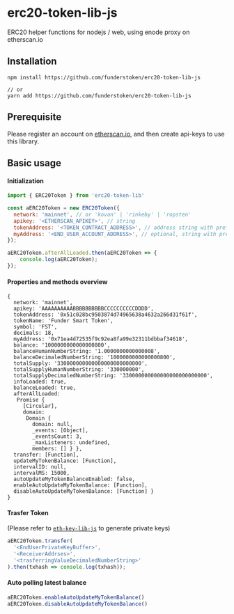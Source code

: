 # erc20-token-lib-js
ERC20 helper functions for nodejs / web, using enode proxy on etherscan.io

## Installation

```
npm install https://github.com/funderstoken/erc20-token-lib-js

// or
yarn add https://github.com/funderstoken/erc20-token-lib-js
```

## Prerequisite

Please register an account on [etherscan.io](https://etherscan.io), and then create api-keys to use this library.

## Basic usage

#### Initialization

```js
import { ERC20Token } from 'erc20-token-lib'

const aERC20Token = new ERC20Token({
  network: 'mainnet', // or 'kovan' | 'rinkeby' | 'ropsten'
  apikey: '<ETHERSCAN_APIKEY>', // string
  tokenAddress: '<TOKEN_CONTRACT_ADDRESS>', // address string with prefix 0x
  myAddress: '<END_USER_ACCOUNT_ADDRESS>', // optional, string with prefix 0x, if provided then also fetch user's token balance
});

aERC20Token.afterAllLoaded.then(aERC20Token => {
    console.log(aERC20Token);
});
```

#### Properties and methods overview

```
{ 
  network: 'mainnet',
  apikey: 'AAAAAAAAAABBBBBBBBBBCCCCCCCCCCDDDD',
  tokenAddress: '0x51c028bc9503874d74965638a4632a266d31f61f',
  tokenName: 'Funder Smart Token',
  symbol: 'FST',
  decimals: 18,
  myAddress: '0x71ea4d72535f9c92ea8fa99e32311bdbbaf34618',
  balance: '1000000000000000800',
  balanceHumanNumberString: '1.0000000000000008',
  balanceDecimaledNumberString: '1000000000000000800',
  totalSupply: '330000000000000000000000000',
  totalSupplyHumanNumberString: '330000000',
  totalSupplyDecimaledNumberString: '330000000000000000000000000',
  infoLoaded: true,
  balanceLoaded: true,
  afterAllLoaded:
   Promise {
     [Circular],
     domain:
      Domain {
        domain: null,
        _events: [Object],
        _eventsCount: 3,
        _maxListeners: undefined,
        members: [] } },
  transfer: [Function],
  updateMyTokenBalance: [Function],
  intervalID: null,
  intervalMS: 15000,
  autoUpdateMyTokenBalanceEnabled: false,
  enableAutoUpdateMyTokenBalance: [Function],
  disableAutoUpdateMyTokenBalance: [Function] }
}
```

#### Trasfer Token

(Please refer to [`eth-key-lib-js`](https://github.com/funderstoken/eth-key-lib-js) to generate private keys)

```js
aERC20Token.transfer(
  '<EndUserPrivateKeyBuffer>',
  '<ReceiverAddrses>',
  '<trasferringValueDecimaledNumberString>'
).then(txhash => console.log(txhash));

```

#### Auto polling latest balance

```js
aERC20Token.enableAutoUpdateMyTokenBalance()
aERC20Token.disableAutoUpdateMyTokenBalance()

```
